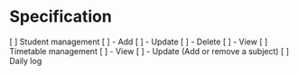 # Specification

[ ] Student management
[ ] - Add
[ ] - Update
[ ] - Delete
[ ] - View
[ ] Timetable management
[ ] - View
[ ] - Update (Add or remove a subject)
[ ] Daily log
